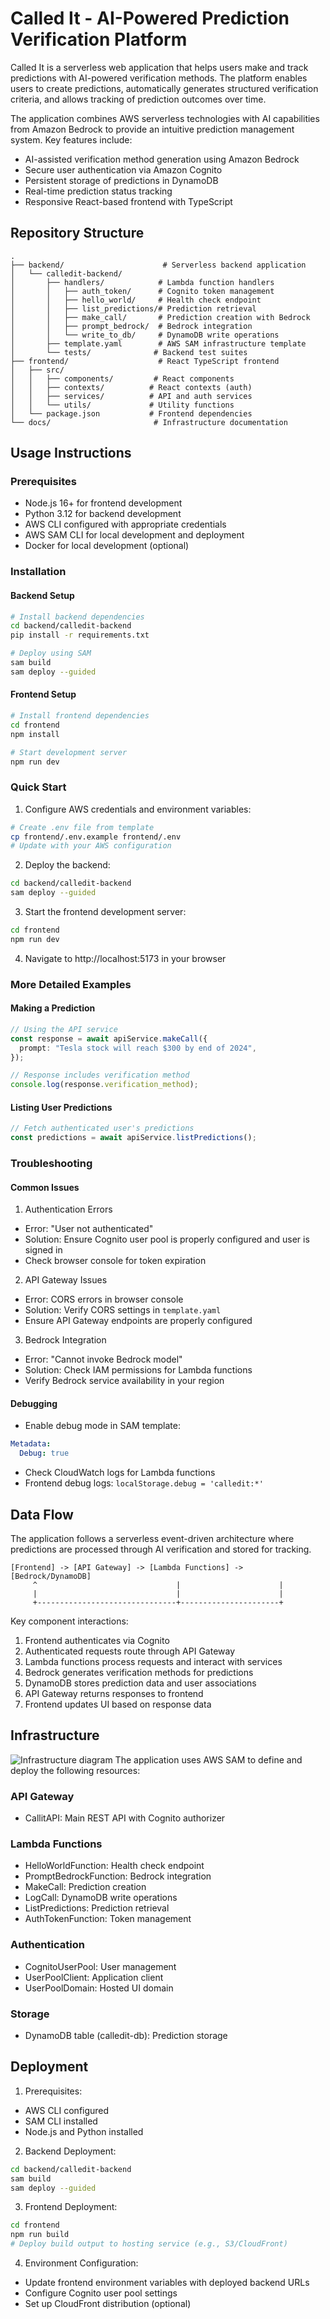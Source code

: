 # Called It - AI-Powered Prediction Verification Platform

Called It is a serverless web application that helps users make and track predictions with AI-powered verification methods. The platform enables users to create predictions, automatically generates structured verification criteria, and allows tracking of prediction outcomes over time.

The application combines AWS serverless technologies with AI capabilities from Amazon Bedrock to provide an intuitive prediction management system. Key features include:
- AI-assisted verification method generation using Amazon Bedrock
- Secure user authentication via Amazon Cognito
- Persistent storage of predictions in DynamoDB
- Real-time prediction status tracking
- Responsive React-based frontend with TypeScript

## Repository Structure
```
.
├── backend/                      # Serverless backend application
│   └── calledit-backend/
│       ├── handlers/            # Lambda function handlers
│       │   ├── auth_token/      # Cognito token management
│       │   ├── hello_world/     # Health check endpoint
│       │   ├── list_predictions/# Prediction retrieval
│       │   ├── make_call/       # Prediction creation with Bedrock
│       │   ├── prompt_bedrock/  # Bedrock integration
│       │   └── write_to_db/     # DynamoDB write operations
│       ├── template.yaml        # AWS SAM infrastructure template
│       └── tests/              # Backend test suites
├── frontend/                    # React TypeScript frontend
│   ├── src/
│   │   ├── components/         # React components
│   │   ├── contexts/          # React contexts (auth)
│   │   ├── services/          # API and auth services
│   │   └── utils/             # Utility functions
│   └── package.json           # Frontend dependencies
└── docs/                       # Infrastructure documentation
```

## Usage Instructions
### Prerequisites
- Node.js 16+ for frontend development
- Python 3.12 for backend development
- AWS CLI configured with appropriate credentials
- AWS SAM CLI for local development and deployment
- Docker for local development (optional)

### Installation

#### Backend Setup
```bash
# Install backend dependencies
cd backend/calledit-backend
pip install -r requirements.txt

# Deploy using SAM
sam build
sam deploy --guided
```

#### Frontend Setup
```bash
# Install frontend dependencies
cd frontend
npm install

# Start development server
npm run dev
```

### Quick Start
1. Configure AWS credentials and environment variables:
```bash
# Create .env file from template
cp frontend/.env.example frontend/.env
# Update with your AWS configuration
```

2. Deploy the backend:
```bash
cd backend/calledit-backend
sam deploy --guided
```

3. Start the frontend development server:
```bash
cd frontend
npm run dev
```

4. Navigate to http://localhost:5173 in your browser

### More Detailed Examples

#### Making a Prediction
```typescript
// Using the API service
const response = await apiService.makeCall({
  prompt: "Tesla stock will reach $300 by end of 2024",
});

// Response includes verification method
console.log(response.verification_method);
```

#### Listing User Predictions
```typescript
// Fetch authenticated user's predictions
const predictions = await apiService.listPredictions();
```

### Troubleshooting

#### Common Issues

1. Authentication Errors
- Error: "User not authenticated"
- Solution: Ensure Cognito user pool is properly configured and user is signed in
- Check browser console for token expiration

2. API Gateway Issues
- Error: CORS errors in browser console
- Solution: Verify CORS settings in `template.yaml`
- Ensure API Gateway endpoints are properly configured

3. Bedrock Integration
- Error: "Cannot invoke Bedrock model"
- Solution: Check IAM permissions for Lambda functions
- Verify Bedrock service availability in your region

#### Debugging
- Enable debug mode in SAM template:
```yaml
Metadata:
  Debug: true
```
- Check CloudWatch logs for Lambda functions
- Frontend debug logs: `localStorage.debug = 'calledit:*'`

## Data Flow
The application follows a serverless event-driven architecture where predictions are processed through AI verification and stored for tracking.

```ascii
[Frontend] -> [API Gateway] -> [Lambda Functions] -> [Bedrock/DynamoDB]
     ^                               |                      |
     |                               |                      |
     +-------------------------------+----------------------+
```

Key component interactions:
1. Frontend authenticates via Cognito
2. Authenticated requests route through API Gateway
3. Lambda functions process requests and interact with services
4. Bedrock generates verification methods for predictions
5. DynamoDB stores prediction data and user associations
6. API Gateway returns responses to frontend
7. Frontend updates UI based on response data

## Infrastructure

![Infrastructure diagram](./docs/infra.svg)
The application uses AWS SAM to define and deploy the following resources:

### API Gateway
- CallitAPI: Main REST API with Cognito authorizer

### Lambda Functions
- HelloWorldFunction: Health check endpoint
- PromptBedrockFunction: Bedrock integration
- MakeCall: Prediction creation
- LogCall: DynamoDB write operations
- ListPredictions: Prediction retrieval
- AuthTokenFunction: Token management

### Authentication
- CognitoUserPool: User management
- UserPoolClient: Application client
- UserPoolDomain: Hosted UI domain

### Storage
- DynamoDB table (calledit-db): Prediction storage

## Deployment
1. Prerequisites:
- AWS CLI configured
- SAM CLI installed
- Node.js and Python installed

2. Backend Deployment:
```bash
cd backend/calledit-backend
sam build
sam deploy --guided
```

3. Frontend Deployment:
```bash
cd frontend
npm run build
# Deploy build output to hosting service (e.g., S3/CloudFront)
```

4. Environment Configuration:
- Update frontend environment variables with deployed backend URLs
- Configure Cognito user pool settings
- Set up CloudFront distribution (optional)